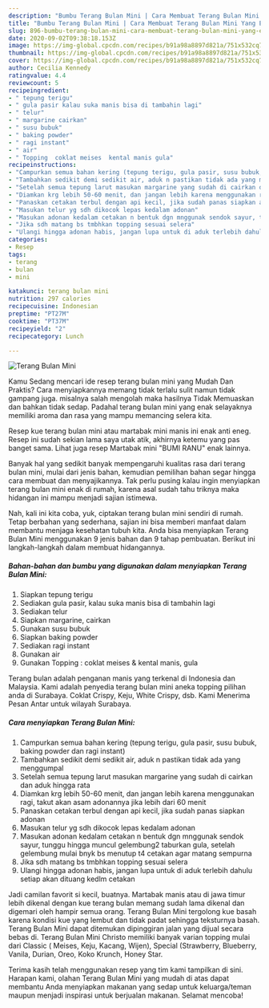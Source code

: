 ```yaml
---
description: "Bumbu Terang Bulan Mini | Cara Membuat Terang Bulan Mini Yang Enak Dan Lezat"
title: "Bumbu Terang Bulan Mini | Cara Membuat Terang Bulan Mini Yang Enak Dan Lezat"
slug: 896-bumbu-terang-bulan-mini-cara-membuat-terang-bulan-mini-yang-enak-dan-lezat
date: 2020-09-02T09:38:18.153Z
image: https://img-global.cpcdn.com/recipes/b91a98a8897d821a/751x532cq70/terang-bulan-mini-foto-resep-utama.jpg
thumbnail: https://img-global.cpcdn.com/recipes/b91a98a8897d821a/751x532cq70/terang-bulan-mini-foto-resep-utama.jpg
cover: https://img-global.cpcdn.com/recipes/b91a98a8897d821a/751x532cq70/terang-bulan-mini-foto-resep-utama.jpg
author: Cecilia Kennedy
ratingvalue: 4.4
reviewcount: 5
recipeingredient:
- " tepung terigu"
- " gula pasir kalau suka manis bisa di tambahin lagi"
- " telur"
- " margarine cairkan"
- " susu bubuk"
- " baking powder"
- " ragi instant"
- " air"
- " Topping  coklat meises  kental manis gula"
recipeinstructions:
- "Campurkan semua bahan kering (tepung terigu, gula pasir, susu bubuk, baking powder dan ragi instant)"
- "Tambahkan sedikit demi sedikit air, aduk n pastikan tidak ada yang menggumpal"
- "Setelah semua tepung larut masukan margarine yang sudah di cairkan dan aduk hingga rata"
- "Diamkan krg lebih 50-60 menit, dan jangan lebih karena menggunakan ragi, takut akan asam adonannya jika lebih dari 60 menit"
- "Panaskan cetakan terbul dengan api kecil, jika sudah panas siapkan adonan"
- "Masukan telur yg sdh dikocok lepas kedalam adonan"
- "Masukan adonan kedalam cetakan n bentuk dgn mnggunak sendok sayur, tunggu hingga muncul gelembung2 taburkan gula, setelah gelembung mulai bnyk bs menutup t4 cetakan agar matang sempurna"
- "Jika sdh matang bs tmbhkan topping sesuai selera"
- "Ulangi hingga adonan habis, jangan lupa untuk di aduk terlebih dahulu setiap akan dituang kedlm cetakan"
categories:
- Resep
tags:
- terang
- bulan
- mini

katakunci: terang bulan mini 
nutrition: 297 calories
recipecuisine: Indonesian
preptime: "PT27M"
cooktime: "PT37M"
recipeyield: "2"
recipecategory: Lunch

---
```



![Terang Bulan Mini](https://img-global.cpcdn.com/recipes/b91a98a8897d821a/751x532cq70/terang-bulan-mini-foto-resep-utama.jpg)

Kamu Sedang mencari ide resep terang bulan mini yang Mudah Dan Praktis? Cara menyiapkannya memang tidak terlalu sulit namun tidak gampang juga. misalnya salah mengolah maka hasilnya Tidak Memuaskan dan bahkan tidak sedap. Padahal terang bulan mini yang enak selayaknya memiliki aroma dan rasa yang mampu memancing selera kita.

Resep kue terang bulan mini atau martabak mini manis ini enak anti eneg. Resep ini sudah sekian lama saya utak atik, akhirnya ketemu yang pas banget sama. Lihat juga resep Martabak mini &#34;BUMI RANU&#34; enak lainnya.

Banyak hal yang sedikit banyak mempengaruhi kualitas rasa dari terang bulan mini, mulai dari jenis bahan, kemudian pemilihan bahan segar hingga cara membuat dan menyajikannya. Tak perlu pusing kalau ingin menyiapkan terang bulan mini enak di rumah, karena asal sudah tahu triknya maka hidangan ini mampu menjadi sajian istimewa.


Nah, kali ini kita coba, yuk, ciptakan terang bulan mini sendiri di rumah. Tetap berbahan yang sederhana, sajian ini bisa memberi manfaat dalam membantu menjaga kesehatan tubuh kita. Anda bisa menyiapkan Terang Bulan Mini menggunakan 9 jenis bahan dan 9 tahap pembuatan. Berikut ini langkah-langkah dalam membuat hidangannya.

<!--inarticleads1-->

##### Bahan-bahan dan bumbu yang digunakan dalam menyiapkan Terang Bulan Mini:

1. Siapkan  tepung terigu
1. Sediakan  gula pasir, kalau suka manis bisa di tambahin lagi
1. Sediakan  telur
1. Siapkan  margarine, cairkan
1. Gunakan  susu bubuk
1. Siapkan  baking powder
1. Sediakan  ragi instant
1. Gunakan  air
1. Gunakan  Topping : coklat meises &amp; kental manis, gula


Terang bulan adalah penganan manis yang terkenal di Indonesia dan Malaysia. Kami adalah penyedia terang bulan mini aneka topping pilihan anda di Surabaya. Coklat Crispy, Keju, White Crispy, dsb. Kami Menerima Pesan Antar untuk wilayah Surabaya. 

<!--inarticleads2-->

##### Cara menyiapkan Terang Bulan Mini:

1. Campurkan semua bahan kering (tepung terigu, gula pasir, susu bubuk, baking powder dan ragi instant)
1. Tambahkan sedikit demi sedikit air, aduk n pastikan tidak ada yang menggumpal
1. Setelah semua tepung larut masukan margarine yang sudah di cairkan dan aduk hingga rata
1. Diamkan krg lebih 50-60 menit, dan jangan lebih karena menggunakan ragi, takut akan asam adonannya jika lebih dari 60 menit
1. Panaskan cetakan terbul dengan api kecil, jika sudah panas siapkan adonan
1. Masukan telur yg sdh dikocok lepas kedalam adonan
1. Masukan adonan kedalam cetakan n bentuk dgn mnggunak sendok sayur, tunggu hingga muncul gelembung2 taburkan gula, setelah gelembung mulai bnyk bs menutup t4 cetakan agar matang sempurna
1. Jika sdh matang bs tmbhkan topping sesuai selera
1. Ulangi hingga adonan habis, jangan lupa untuk di aduk terlebih dahulu setiap akan dituang kedlm cetakan


Jadi camilan favorit si kecil, buatnya. Martabak manis atau di jawa timur lebih dikenal dengan kue terang bulan memang sudah lama dikenal dan digemari oleh hampir semua orang. Terang Bulan Mini tergolong kue basah karena kondisi kue yang lembut dan tidak padat sehingga teksturnya basah. Terang Bulan Mini dapat ditemukan dipinggiran jalan yang dijual secara bebas di. Terang Bulan Mini Christo memiliki banyak varian topping mulai dari Classic ( Meises, Keju, Kacang, Wijen), Special (Strawberry, Blueberry, Vanila, Durian, Oreo, Koko Krunch, Honey Star. 

Terima kasih telah menggunakan resep yang tim kami tampilkan di sini. Harapan kami, olahan Terang Bulan Mini yang mudah di atas dapat membantu Anda menyiapkan makanan yang sedap untuk keluarga/teman maupun menjadi inspirasi untuk berjualan makanan. Selamat mencoba!
